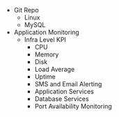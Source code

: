 * Git Repo
	* Linux 
	* MySQL
* Application Monitoring
	* Infra Level KPI
		* CPU
		* Memory
		* Disk
		* Load Average
		* Uptime
		* SMS and Email Alerting
		* Application Services
		* Database Services
		* Port Availability Monitoring